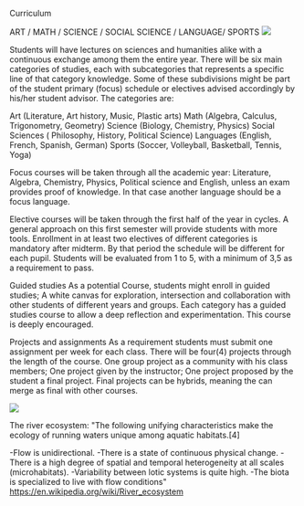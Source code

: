  Curriculum

ART / MATH / SCIENCE / SOCIAL SCIENCE / LANGUAGE/ SPORTS
![](img/curriculummapi.jpg)



Students will have lectures on sciences and humanities alike with a 
continuous exchange among them the entire year. There will be six 
main categories of studies, each with subcategories that represents 
a specific line of that category knowledge. Some of these 
subdivisions might be part of the student primary (focus) schedule 
or electives advised accordingly by his/her student advisor. 
The categories are:

Art (Literature, Art history, Music, Plastic arts)
Math (Algebra, Calculus, Trigonometry, Geometry)
Science (Biology, Chemistry, Physics)
Social Sciences ( Philosophy, History, Political Science)
Languages (English, French, Spanish, German)
Sports (Soccer, Volleyball, Basketball, Tennis, Yoga)

Focus courses  will be taken through all the academic year: Literature,
Algebra, Chemistry, Physics, Political science and English, unless an
exam provides proof of knowledge. In that case another language should
be a focus language. 


Elective courses  will be taken through the first half of the year in 
cycles. A general approach on this first semester will provide students 
with more tools.  Enrollment in at least two electives of different 
categories is mandatory after midterm. By that period the schedule will
be different for each pupil. Students will be evaluated from 1 to 5, 
with a minimum of 3,5 as a requirement to pass.


Guided studies
As a potential Course, students might enroll in guided studies; A white
canvas for exploration, intersection and collaboration with other 
students of different years and groups. Each category has a guided 
studies course to allow a deep reflection and experimentation. This 
course is deeply encouraged.


Projects and assignments
As a requirement students must submit one assignment per week for each 
class. There will be four(4) projects through the length of the course. 
One group project as a community with his class members; One project 
given by the instructor; One project proposed by the student a final
project. Final projects can be hybrids, meaning the can merge as final
with other 
courses.

![](img/riverecosytem.JPG)



The river ecosystem: "The following unifying characteristics make the
ecology of running waters unique among aquatic habitats.[4]

-Flow is unidirectional.
-There is a state of continuous physical change.
-There is a high degree of spatial and temporal heterogeneity at all 
scales (microhabitats).
-Variability between lotic systems is quite high.
-The biota is specialized to live with flow conditions"
https://en.wikipedia.org/wiki/River_ecosystem

